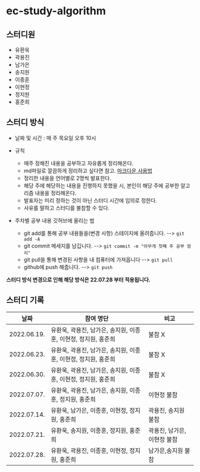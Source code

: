 # ec-study-algorithm

## 스터디원
- 유환욱
- 곽용진
- 남가은
- 송지원
- 이종훈
- 이현정
- 정지원
- 홍준희

## 스터디 방식
- 날짜 및 시간 : 매 주 목요일 오후 10시
- 규칙
   - 매주 정해진 내용을 공부하고 자유롭게 정리해온다. 
   - md파일로 깔끔하게 정리하고 싶다면 참고. [마크다운 사용법](https://gist.github.com/ihoneymon/652be052a0727ad59601)
   - 정리한 내용을 언어별로 2명씩 발표한다.
   - 해당 주에 해당하는 내용을 진행하지 못했을 시, 본인이 해당 주에 공부한 알고리즘 내용을 정리해온다.
   - 발표자는 미리 정하는 것이 아닌 스터디 시간에 임의로 정한다.
   - 사유를 말하고 스터디를 불참할 수 있다.

- 주차별 공부 내용 깃허브에 올리는 법
   - git add를 통해 공부 내용들을(변경 사항) 스테이지에 올려줍니다. --> `git add -A`
   - git commit 메세지를 남깁니다. --> `git commit -m "아무개 첫째 주 공부 정리"`
   - git pull을 통해 변경된 사항을 내 컴퓨터에 가져옵니다 --> `git pull`
   - github에 push 해줍니다. --> `git push`

**스터디 방식 변경으로 인해 해당 방식은 22.07.28 부터 적용됩니다.**  

## 스터디 기록

|날짜|참여 명단|비고|
|---|---|---|
|2022.06.19.|유환욱, 곽용진, 남가은, 송지원, 이종훈, 이현정, 정지원, 홍준희|불참 X|
|2022.06.23.|유환욱, 곽용진, 남가은, 송지원, 이종훈, 이현정, 정지원, 홍준희|불참 X|
|2022.06.30.|유환욱, 곽용진, 남가은, 송지원, 이종훈, 이현정, 정지원, 홍준희|불참 X|
|2022.07.07.|유환욱, 곽용진, 남가은, 송지원, 이종훈, 정지원, 홍준희|이현정 불참|
|2022.07.14.|유환욱, 남가은, 이종훈, 이현정, 정지원, 홍준희|곽용진, 송지원 불참|
|2022.07.21.|유환욱, 송지원, 이종훈, 정지원, 홍준희|곽용진, 남가은, 이현정 불참|
|2022.07.28.|유환욱, 곽용진, 이종훈, 이현정, 정지원, 홍준희|남가은,송지원 불참|
